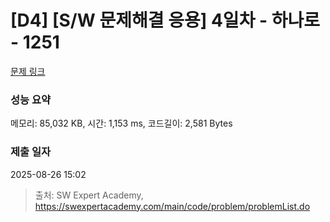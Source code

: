 # [D4] [S/W 문제해결 응용] 4일차 - 하나로 - 1251 

[문제 링크](https://swexpertacademy.com/main/code/problem/problemDetail.do?contestProbId=AV15StKqAQkCFAYD) 

### 성능 요약

메모리: 85,032 KB, 시간: 1,153 ms, 코드길이: 2,581 Bytes

### 제출 일자

2025-08-26 15:02



> 출처: SW Expert Academy, https://swexpertacademy.com/main/code/problem/problemList.do